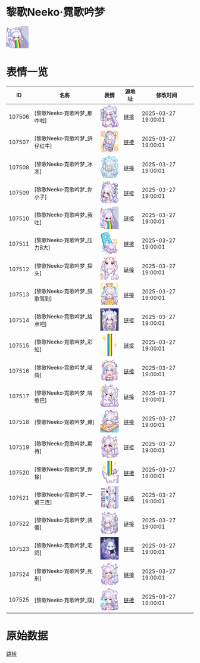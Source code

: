 # 黎歌Neeko·霓歌吟梦

<img src="./cover.png" height="60" alt="cover" />

# 表情一览

|ID|名称|表情|源地址|修改时间|
|----|----|----|----|----|
|107506|[黎歌Neeko·霓歌吟梦_那咋啦]|<img src="./pic/107506_%5B黎歌Neeko·霓歌吟梦_那咋啦%5D.png" height="60" alt="那咋啦"/>|[链接](https://i0.hdslb.com/bfs/garb/a373b140d287a95fd5c74948062a88530126d730.png)|2025-03-27 19:00:01|
|107507|[黎歌Neeko·霓歌吟梦_鸽仔红牛]|<img src="./pic/107507_%5B黎歌Neeko·霓歌吟梦_鸽仔红牛%5D.png" height="60" alt="鸽仔红牛"/>|[链接](https://i0.hdslb.com/bfs/garb/22ff447737a68e3d693c1222611a2aed841659d9.png)|2025-03-27 19:00:01|
|107508|[黎歌Neeko·霓歌吟梦_冰冻]|<img src="./pic/107508_%5B黎歌Neeko·霓歌吟梦_冰冻%5D.png" height="60" alt="冰冻"/>|[链接](https://i0.hdslb.com/bfs/garb/54f850264d8526210e0e9f2a7a5a6da4a5e002b9.png)|2025-03-27 19:00:01|
|107509|[黎歌Neeko·霓歌吟梦_你小子]|<img src="./pic/107509_%5B黎歌Neeko·霓歌吟梦_你小子%5D.png" height="60" alt="你小子"/>|[链接](https://i0.hdslb.com/bfs/garb/4f4df5910ba5eb2eb6a645f9f2610aa78a060c31.png)|2025-03-27 19:00:01|
|107510|[黎歌Neeko·霓歌吟梦_我吐]|<img src="./pic/107510_%5B黎歌Neeko·霓歌吟梦_我吐%5D.png" height="60" alt="我吐"/>|[链接](https://i0.hdslb.com/bfs/garb/17cee39391c42d1395d18ea6cba25be4418973ed.png)|2025-03-27 19:00:01|
|107511|[黎歌Neeko·霓歌吟梦_压力B大]|<img src="./pic/107511_%5B黎歌Neeko·霓歌吟梦_压力B大%5D.png" height="60" alt="压力B大"/>|[链接](https://i0.hdslb.com/bfs/garb/b4ff88b75f5dca41abc538e1a83ce09bef3d9fe5.png)|2025-03-27 19:00:01|
|107512|[黎歌Neeko·霓歌吟梦_探头]|<img src="./pic/107512_%5B黎歌Neeko·霓歌吟梦_探头%5D.png" height="60" alt="探头"/>|[链接](https://i0.hdslb.com/bfs/garb/651948c9e47fd3291264334db6b087f5f5304741.png)|2025-03-27 19:00:01|
|107513|[黎歌Neeko·霓歌吟梦_鸽歌驾到]|<img src="./pic/107513_%5B黎歌Neeko·霓歌吟梦_鸽歌驾到%5D.png" height="60" alt="鸽歌驾到"/>|[链接](https://i0.hdslb.com/bfs/garb/b0d740ad7d280866259a4e9154da62725f016f44.png)|2025-03-27 19:00:01|
|107514|[黎歌Neeko·霓歌吟梦_给点吧]|<img src="./pic/107514_%5B黎歌Neeko·霓歌吟梦_给点吧%5D.png" height="60" alt="给点吧"/>|[链接](https://i0.hdslb.com/bfs/garb/b7de076bee26c735b6c5abdf9e313685dd2f5ebc.png)|2025-03-27 19:00:01|
|107515|[黎歌Neeko·霓歌吟梦_彩虹]|<img src="./pic/107515_%5B黎歌Neeko·霓歌吟梦_彩虹%5D.png" height="60" alt="彩虹"/>|[链接](https://i0.hdslb.com/bfs/garb/f0c172d9e231541ff8d783f5ef1d223b4a0cb806.png)|2025-03-27 19:00:01|
|107516|[黎歌Neeko·霓歌吟梦_喵鸽]|<img src="./pic/107516_%5B黎歌Neeko·霓歌吟梦_喵鸽%5D.png" height="60" alt="喵鸽"/>|[链接](https://i0.hdslb.com/bfs/garb/92869a70d02853f26b9543f3f6ae933022657ef0.png)|2025-03-27 19:00:01|
|107517|[黎歌Neeko·霓歌吟梦_啃憨巴]|<img src="./pic/107517_%5B黎歌Neeko·霓歌吟梦_啃憨巴%5D.png" height="60" alt="啃憨巴"/>|[链接](https://i0.hdslb.com/bfs/garb/a181bd7b66b96fe4c098650290c8ea1f7498fdef.png)|2025-03-27 19:00:01|
|107518|[黎歌Neeko·霓歌吟梦_瘫]|<img src="./pic/107518_%5B黎歌Neeko·霓歌吟梦_瘫%5D.png" height="60" alt="瘫"/>|[链接](https://i0.hdslb.com/bfs/garb/9478a6ac49e799c3a0ebd04c4df3e441e8177214.png)|2025-03-27 19:00:01|
|107519|[黎歌Neeko·霓歌吟梦_期待]|<img src="./pic/107519_%5B黎歌Neeko·霓歌吟梦_期待%5D.png" height="60" alt="期待"/>|[链接](https://i0.hdslb.com/bfs/garb/7d3c5c3c867d66cb4db44b0266bc6a712f93b631.png)|2025-03-27 19:00:01|
|107520|[黎歌Neeko·霓歌吟梦_你接]|<img src="./pic/107520_%5B黎歌Neeko·霓歌吟梦_你接%5D.png" height="60" alt="你接"/>|[链接](https://i0.hdslb.com/bfs/garb/b50351388290e19bc60284b02ee198541055968a.png)|2025-03-27 19:00:01|
|107521|[黎歌Neeko·霓歌吟梦_一键三连]|<img src="./pic/107521_%5B黎歌Neeko·霓歌吟梦_一键三连%5D.png" height="60" alt="一键三连"/>|[链接](https://i0.hdslb.com/bfs/garb/0d216202692d95d3ae843d787434527941ef4099.png)|2025-03-27 19:00:01|
|107522|[黎歌Neeko·霓歌吟梦_装傻]|<img src="./pic/107522_%5B黎歌Neeko·霓歌吟梦_装傻%5D.png" height="60" alt="装傻"/>|[链接](https://i0.hdslb.com/bfs/garb/77398fec57c113af3302e3b18ffdc4734c6a8603.png)|2025-03-27 19:00:01|
|107523|[黎歌Neeko·霓歌吟梦_宅鸽]|<img src="./pic/107523_%5B黎歌Neeko·霓歌吟梦_宅鸽%5D.png" height="60" alt="宅鸽"/>|[链接](https://i0.hdslb.com/bfs/garb/d635b9b6beca8c9cc4b47c2e1efea4c9554a71ba.png)|2025-03-27 19:00:01|
|107524|[黎歌Neeko·霓歌吟梦_死刑]|<img src="./pic/107524_%5B黎歌Neeko·霓歌吟梦_死刑%5D.png" height="60" alt="死刑"/>|[链接](https://i0.hdslb.com/bfs/garb/4aa68f9aab1070a918042149a6d2512c7f277f2d.png)|2025-03-27 19:00:01|
|107525|[黎歌Neeko·霓歌吟梦_噗]|<img src="./pic/107525_%5B黎歌Neeko·霓歌吟梦_噗%5D.png" height="60" alt="噗"/>|[链接](https://i0.hdslb.com/bfs/garb/898b16d296c8bc0d9bcc93163edc52e41df64580.png)|2025-03-27 19:00:01|

# 原始数据

[跳转](./raw.json)

